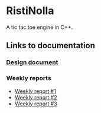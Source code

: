 # RistiNolla

A tic tac toe engine in C++. 

## Links to documentation
### [Design document](https://github.com/altarchess/RistiNolla/blob/main/Documentation/Design_document.md)

### Weekly reports
* [Weekly report #1](https://github.com/altarchess/RistiNolla/blob/main/Documentation/Weekly_report_1.md)
* [Weekly report #2](https://github.com/altarchess/RistiNolla/blob/main/Documentation/Weekly_report_2.md)
* [Weekly report #3](https://github.com/altarchess/RistiNolla/blob/main/Documentation/Weekly_report_3.md)
